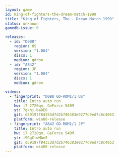 ```yaml
---
layout: game
id: king-of-fighters-the-dream-match-1999
title: "King of Fighters, The - Dream Match 1999"
status: unknown
gamedb-issue: 0

releases:
  - id: "D0B8"
    region: US
    version: "1.004"
    discs: 1
    medium: gdrom
  - id: "A842"
    region: JP
    version: "1.004"
    discs: 1
    medium: gdrom

videos:
  - fingerprint: "D0B8 GD-ROM1/1 US"
    title: Intro auto run
    hw: i7 2720qm, GeForce 540M
    yt: 7gkhj-baDE0
    git: d59197f84353d7d2b746383e9277d9ed7c8c4053
    platform: win86-release
  - fingerprint: "A842 GD-ROM1/1 JP"
    title: Intro auto run
    hw: i7 2720qm, GeForce 540M
    yt: i9GgCtwMAn8
    git: d59197f84353d7d2b746383e9277d9ed7c8c4053
    platform: win86-release
---
```

